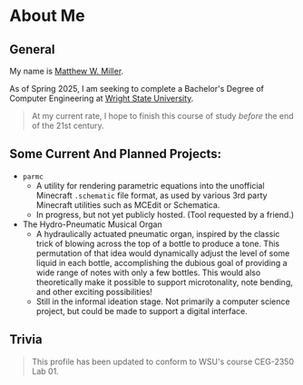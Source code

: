 # About Me

## General

My name is [Matthew W. Miller](miller.2034@wright.edu).

As of Spring 2025, I am seeking to complete a Bachelor's Degree of
Computer Engineering at
[Wright State University](https://www.wright.edu).

> At my current rate, I hope to finish this course of study _before_
> the end of the 21st century.

## Some Current And Planned Projects:

- `parmc`
  - A utility for rendering parametric equations into the unofficial
    Minecraft `.schematic` file format, as used by various 3rd party
    Minecraft utilities such as MCEdit or Schematica.
  - In progress, but not yet publicly hosted. (Tool requested by a
    friend.)
- The Hydro-Pneumatic Musical Organ
  - A hydraulically actuated pneumatic organ, inspired by the classic
    trick of blowing across the top of a bottle to produce a tone.
    This permutation of that idea would dynamically adjust the level
    of some liquid in each bottle, accomplishing the dubious goal of 
    providing a wide range of notes with only a few bottles.
    This would also theoretically make it possible to support
    microtonality, note bending, and other exciting possibilities!
  - Still in the informal ideation stage. Not primarily a computer
    science project, but could be made to support a digital interface.

## Trivia

> This profile has been updated to conform to WSU's course CEG-2350
> Lab 01.

